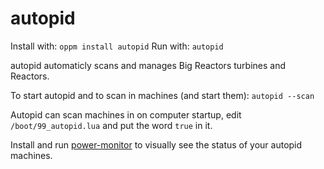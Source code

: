 # autopid
Install with: `oppm install autopid`
Run with: `autopid`

autopid automaticly scans and manages Big Reactors turbines and Reactors.

To start autopid and to scan in machines (and start them): `autopid --scan`

Autopid can scan machines in on computer startup, edit `/boot/99_autopid.lua` and put the word `true` in it.

Install and run [power-monitor](https://github.com/OpenPrograms/SuPeRMiNoR2-Programs/tree/master/power-monitor) to visually see the status of your autopid machines.